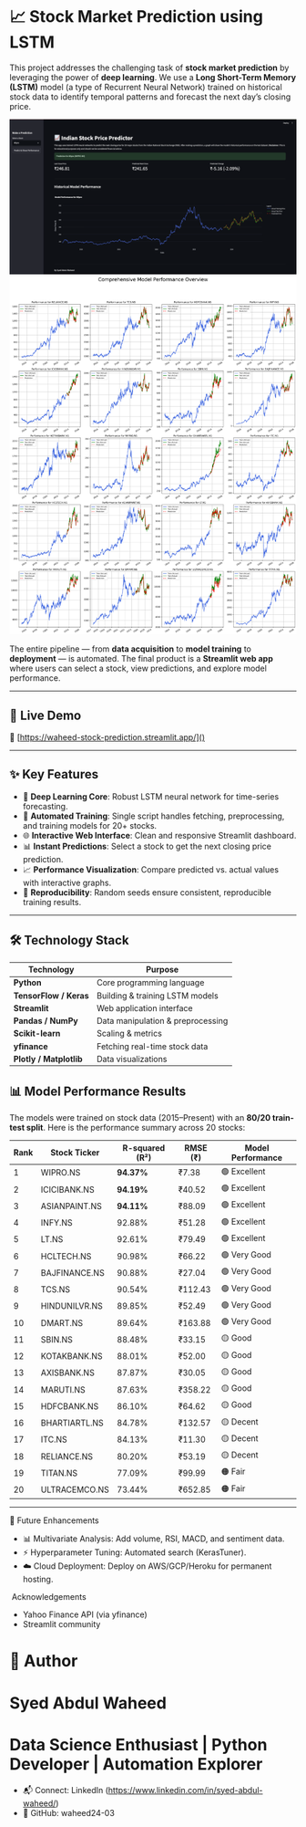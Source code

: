 # 📈 Stock Market Prediction using LSTM

This project addresses the challenging task of **stock market prediction** by leveraging the power of **deep learning**.
We use a **Long Short-Term Memory (LSTM)** model (a type of Recurrent Neural Network) trained on historical stock data to identify temporal patterns and forecast the next day’s closing price.



![Model Performance](Results/Output.png)
![All Stock Plots](Results/all_stock_plots.png)

The entire pipeline — from **data acquisition** to **model training** to **deployment** — is automated.
The final product is a **Streamlit web app** where users can select a stock, view predictions, and explore model performance.

---

## 🚀 Live Demo
🔗 [https://waheed-stock-prediction.streamlit.app/]()



---

## ✨ Key Features
- 🧠 **Deep Learning Core**: Robust LSTM neural network for time-series forecasting.
- 🤖 **Automated Training**: Single script handles fetching, preprocessing, and training models for 20+ stocks.
- 🌐 **Interactive Web Interface**: Clean and responsive Streamlit dashboard.
- 📊 **Instant Predictions**: Select a stock to get the next closing price prediction.
- 📈 **Performance Visualization**: Compare predicted vs. actual values with interactive graphs.
- 🔁 **Reproducibility**: Random seeds ensure consistent, reproducible training results.

---

## 🛠 Technology Stack
| Technology | Purpose |
|-----------------|----------|
| **Python** | Core programming language |
| **TensorFlow / Keras** | Building & training LSTM models |
| **Streamlit** | Web application interface |
| **Pandas / NumPy** | Data manipulation & preprocessing |
| **Scikit-learn** | Scaling & metrics |
| **yfinance** | Fetching real-time stock data |
| **Plotly / Matplotlib** | Data visualizations |



## 📊 Model Performance Results

The models were trained on stock data (2015–Present) with an **80/20 train-test split**.
Here is the performance summary across 20 stocks:

| Rank | Stock Ticker | R-squared (R²) | RMSE (₹) | Model Performance |
|------|--------------|----------------|----------|-------------------|
| 1 | WIPRO.NS | **94.37%** | ₹7.38 | 🟢 Excellent |
| 2 | ICICIBANK.NS | **94.19%** | ₹40.52 | 🟢 Excellent |
| 3 | ASIANPAINT.NS| **94.11%** | ₹88.09 | 🟢 Excellent |
| 4 | INFY.NS | 92.88% | ₹51.28 | 🟢 Excellent |
| 5 | LT.NS | 92.61% | ₹79.49 | 🟢 Excellent |
| 6 | HCLTECH.NS | 90.98% | ₹66.22 | 🟢 Very Good |
| 7 | BAJFINANCE.NS| 90.88% | ₹27.04 | 🟢 Very Good |
| 8 | TCS.NS | 90.54% | ₹112.43 | 🟢 Very Good |
| 9 | HINDUNILVR.NS| 89.85% | ₹52.49 | 🟢 Very Good |
| 10 | DMART.NS | 89.64% | ₹163.88 | 🟢 Very Good |
| 11 | SBIN.NS | 88.48% | ₹33.15 | 🟡 Good |
| 12 | KOTAKBANK.NS | 88.01% | ₹52.00 | 🟡 Good |
| 13 | AXISBANK.NS | 87.87% | ₹30.05 | 🟡 Good |
| 14 | MARUTI.NS | 87.63% | ₹358.22 | 🟡 Good |
| 15 | HDFCBANK.NS | 86.10% | ₹64.62 | 🟡 Good |
| 16 | BHARTIARTL.NS| 84.78% | ₹132.57 | 🟡 Decent |
| 17 | ITC.NS | 84.13% | ₹11.30 | 🟡 Decent |
| 18 | RELIANCE.NS | 80.20% | ₹53.19 | 🟡 Decent |
| 19 | TITAN.NS | 77.09% | ₹99.99 | 🟠 Fair |
| 20 | ULTRACEMCO.NS| 73.44% | ₹652.85 | 🟠 Fair |

---



🔮 Future Enhancements
- 📊 Multivariate Analysis: Add volume, RSI, MACD, and sentiment data.
- ⚡ Hyperparameter Tuning: Automated search (KerasTuner).
- ☁️ Cloud Deployment: Deploy on AWS/GCP/Heroku for permanent hosting.


 Acknowledgements

- Yahoo Finance API (via yfinance)
- Streamlit community

# 👤 Author
# Syed Abdul Waheed
# Data Science Enthusiast | Python Developer | Automation Explorer

- 📬 Connect: LinkedIn (https://www.linkedin.com/in/syed-abdul-waheed/)
- 🐙 GitHub: waheed24-03





